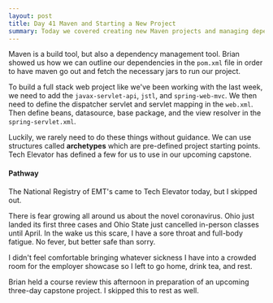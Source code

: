 ```yaml
---
layout: post
title: Day 41 Maven and Starting a New Project
summary: Today we covered creating new Maven projects and managing dependencies. Illness kept me from an employer showcase and a review. 
---
```


Maven is a build tool, but also a dependency management tool. Brian showed us how we can outline our dependencies in the `pom.xml` file in order to have maven go out and fetch the necessary jars to run our project. 

To build a full stack web project like we've been working with the last week, we need to add the `javax-servlet-api`, `jstl`, and `spring-web-mvc`. We then need to define the dispatcher servlet and servlet mapping in the `web.xml`. Then define beans, datasource, base package, and the view resolver in the `spring-servlet.xml`. 

Luckily, we rarely need to do these things without guidance. We can use structures called **archetypes** which are pre-defined project starting points. Tech Elevator has defined a few for us to use in our upcoming capstone. 

#### Pathway
The National Registry of EMT's came to Tech Elevator today, but I skipped out. 

There is fear growing all around us about the novel coronavirus. Ohio just landed its first three cases and Ohio State just cancelled in-person classes until April. In the wake us this scare, I have a sore throat and full-body fatigue. No fever, but better safe than sorry.

I didn't feel comfortable bringing whatever sickness I have into a crowded room for the employer showcase so I left to go home, drink tea, and rest.

Brian held a course review this afternoon in preparation of an upcoming three-day capstone project. I skipped this to rest as well. 

